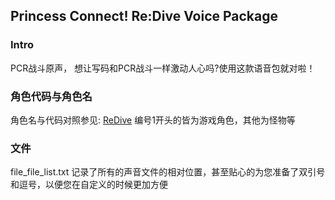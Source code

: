 ## Princess Connect! Re:Dive Voice Package

### Intro

PCR战斗原声， 想让写码和PCR战斗一样激动人心吗?使用这款语音包就对啦！

### 角色代码与角色名

角色名与代码对照参见: [ReDive](https://redive.estertion.win/icon/unit/)
编号1开头的皆为游戏角色，其他为怪物等

### 文件

file_file_list.txt 记录了所有的声音文件的相对位置，甚至贴心的为您准备了双引号和逗号，以便您在自定义的时候更加方便
